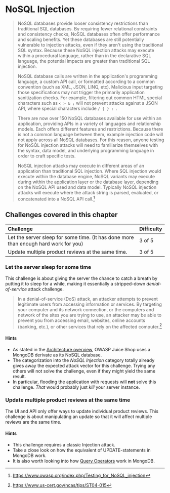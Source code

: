 # NoSQL Injection

> NoSQL databases provide looser consistency restrictions than
> traditional SQL databases. By requiring fewer relational constraints
> and consistency checks, NoSQL databases often offer performance and
> scaling benefits. Yet these databases are still potentially vulnerable
> to injection attacks, even if they aren't using the traditional SQL
> syntax. Because these NoSQL injection attacks may execute within a
> procedural language, rather than in the declarative SQL language, the
> potential impacts are greater than traditional SQL injection.
>
> NoSQL database calls are written in the application's programming
> language, a custom API call, or formatted according to a common
> convention (such as XML, JSON, LINQ, etc). Malicious input targeting
> those specifications may not trigger the primarily application
> sanitization checks. For example, filtering out common HTML special
> characters such as `< > & ;` will not prevent attacks against a JSON
> API, where special characters include `/ { } : `.
>
> There are now over 150 NoSQL databases available for use within an
> application, providing APIs in a variety of languages and relationship
> models. Each offers different features and restrictions. Because there
> is not a common language between them, example injection code will not
> apply across all NoSQL databases. For this reason, anyone testing for
> NoSQL injection attacks will need to familiarize themselves with the
> syntax, data model, and underlying programming language in order to
> craft specific tests.
>
> NoSQL injection attacks may execute in different areas of an
> application than traditional SQL injection. Where SQL injection would
> execute within the database engine, NoSQL variants may execute during
> within the application layer or the database layer, depending on the
> NoSQL API used and data model. Typically NoSQL injection attacks will
> execute where the attack string is parsed, evaluated, or concatenated
> into a NoSQL API call.[^1]

## Challenges covered in this chapter

| Challenge                                                                            | Difficulty |
|:-------------------------------------------------------------------------------------|:-----------|
| Let the server sleep for some time. (It has done more than enough hard work for you) | 3 of 5     |
| Update multiple product reviews at the same time.                                    | 3 of 5     |

### Let the server sleep for some time

This challenge is about giving the server the chance to catch a breath
by putting it to sleep for a while, making it essentially a
stripped-down _denial-of-service_ attack challenge.

> In a denial-of-service (DoS) attack, an attacker attempts to prevent
> legitimate users from accessing information or services. By targeting
> your computer and its network connection, or the computers and network
> of the sites you are trying to use, an attacker may be able to prevent
> you from accessing email, websites, online accounts (banking, etc.),
> or other services that rely on the affected computer.[^2]

#### Hints

* As stated in the
  [Architecture overview](../introduction/architecture.md), OWASP Juice
  Shop uses a MongoDB derivate as its NoSQL database.
* The categorization into the _NoSQL Injection_ category totally already
  gives away the expected attack vector for this challenge. Trying any
  others will not solve the challenge, even if they might yield the same
  result.
* In particular, flooding the application with requests will **not**
  solve this challenge. _That_ would probably just _kill_ your server
  instance.

### Update multiple product reviews at the same time

The UI and API only offer ways to update individual product reviews.
This challenge is about manipulating an update so that it will affect
multiple reviews are the same time.

#### Hints

* This challenge requires a classic Injection attack.
* Take a close look on how the equivalent of UPDATE-statements in
  MongoDB work.
* It is also worth looking into how
  [Query Operators](https://docs.mongodb.com/manual/reference/operator/query/)
  work in MongoDB.

[^1]: https://www.owasp.org/index.php/Testing_for_NoSQL_injection

[^2]: https://www.us-cert.gov/ncas/tips/ST04-015

